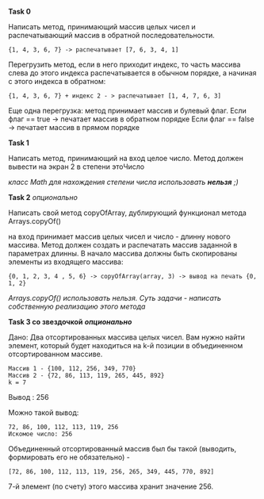 **Task 0**

Написать метод, принимающий массив целых чисел и распечатывающий массив в обратной последовательности.
```
{1, 4, 3, 6, 7} -> распечатывает [7, 6, 3, 4, 1]
```
Перегрузить метод, если в него приходит индекс, то часть массива слева до этого индекса распечатывается в обычном порядке,
а начиная с этого индекса в обратном:

```
{1, 4, 3, 6, 7} + индекс 2 - > распечатывает [1, 4, 7, 6, 3]
```

Еще одна перегрузка: метод принимает массив и булевый флаг.
Если флаг == true -> печатает массив в обратном порядке
Если флаг == false -> печатает массив в прямом порядке



**Task 1**

Написать метод, принимающий на вход целое число.
Метод должен вывести на экран 2 в степени этоЧисло

_класс Math для нахождения степени числа использовать **нельзя** ;)_

**Task 2** _опционально_

Написать свой метод copyOfArray, дублирующий функционал метода Arrays.copyOf()

на вход принимает массив целых чисел и число - длинну нового массива.
Метод должен создать и распечатать массив заданной в параметрах длинны. В начало массива должны быть скопированы элементы из входящего массива:

```
{0, 1, 2, 3, 4 , 5, 6} -> copyOfArray(array, 3) -> вывод на печать {0, 1, 2}
```

_Arrays.copyOf() использовать нельзя. Суть задачи - написать собственную реализацию этого метода_


**Task 3 со звездочкой** _**опционально**_

Дано:
Два отсортированных массива целых чисел.
Вам нужно найти элемент, который будет находиться на k-й позиции в объединенном отсортированном массиве.
```
Массив 1 - {100, 112, 256, 349, 770}
Массив 2 - {72, 86, 113, 119, 265, 445, 892}
k = 7
```
Вывод : 256

Можно такой вывод:
```
72, 86, 100, 112, 113, 119, 256
Искомое число: 256
```

Объединенный отсортированный массив был бы такой (выводить, формировать его не обязательно) -
```
[72, 86, 100, 112, 113, 119, 256, 265, 349, 445, 770, 892]
```

7-й элемент (по счету) этого массива хранит значение 256.